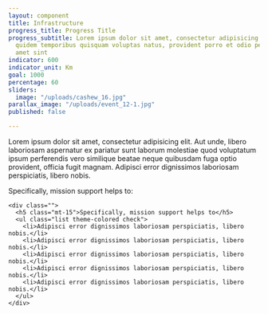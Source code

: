 ```yaml
---
layout: component
title: Infrastructure
progress_title: Progress Title
progress_subtitle: Lorem ipsum dolor sit amet, consectetur adipisicing elit. Pariatur
  quidem temporibus quisquam voluptas natus, provident porro et odio perferendis ipsam,
  amet sint
indicator: 600
indicator_unit: Km
goal: 1000
percentage: 60
sliders:
  image: "/uploads/cashew_16.jpg"
parallax_image: "/uploads/event_12-1.jpg"
published: false

---
```

Lorem ipsum dolor sit amet, consectetur adipisicing elit. Aut unde, libero laboriosam aspernatur ex pariatur sunt laborum molestiae quod voluptatum ipsum perferendis vero similique beatae neque quibusdam fuga optio provident, officia fugit magnam. Adipisci error dignissimos laboriosam perspiciatis, libero nobis.

Specifically, mission support helps to:

    <div class="">
      <h5 class="mt-15">Specifically, mission support helps to</h5>
      <ul class="list theme-colored check">
        <li>Adipisci error dignissimos laboriosam perspiciatis, libero nobis.</li>
        <li>Adipisci error dignissimos laboriosam perspiciatis, libero nobis.</li>
        <li>Adipisci error dignissimos laboriosam perspiciatis, libero nobis.</li>
        <li>Adipisci error dignissimos laboriosam perspiciatis, libero nobis.</li>
        <li>Adipisci error dignissimos laboriosam perspiciatis, libero nobis.</li>
      </ul>
    </div>